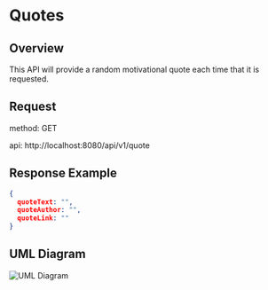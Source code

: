 # Quotes
## Overview

This API will provide a random motivational quote each time that it is requested.

## Request

method: GET

api: http://localhost:8080/api/v1/quote

## Response Example
```json
{
  quoteText: "",
  quoteAuthor: "",
  quoteLink: ""
}
```

## UML Diagram
![UML Diagram](https://github.com/user-attachments/assets/43d5873f-ab3d-4a3d-9fd7-6ddd6c9a77cf)
